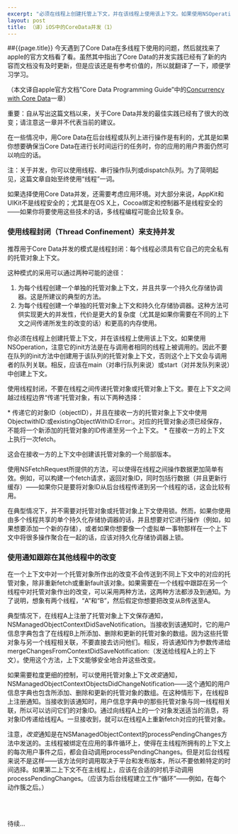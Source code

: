 ```yaml
---
excerpt: "必须在线程上创建托管上下文，并在该线程上使用该上下文。如果使用NSOperation，注意它的init方法是在与调用者相同的线程上被调用的。因此不要在队列的init方法中创建用于该队列的托管对象上下文，否则这个上下文会与调用者的队列关联。相反，应该在main（对串行队列来说）或start（对并发队列来说）中创建上下文。"
layout: post
title: （译）iOS中的CoreData并发（1）
---
```

##{{page.title}}
今天遇到了Core Data在多线程下使用的问题，然后就找来了apple的官方文档看了看。虽然其中指出了Core Data的并发实践已经有了新的内容而文档没有及时更新，但是应该还是有参考价值的，所以就翻译了一下，顺便学习学习。

（本文译自apple官方文档”Core Data Programming Guide”中的[Concurrency with Core Data](https://developer.apple.com/library/ios/documentation/Cocoa/Conceptual/CoreData/Articles/cdConcurrency.html#//apple_ref/doc/uid/TP40003385-SW1)一章）

>
重要：自从写出这篇文档以来，关于Core Data并发的最佳实践已经有了很大的改变；请注意这一章并不代表当前的建议。
>

在一些情况中，用Core Data在后台线程或队列上进行操作是有利的，尤其是如果你想要确保当Core Data在进行长时间运行的任务时，你的应用的用户界面仍然可以响应的话。

>
注：关于并发，你可以使用线程、串行操作队列或dispatch队列。为了简明起见，这篇文章自始至终使用“线程”一词。
>

<p>如果选择使用Core Data并发，还需要考虑应用环境。对大部分来说，AppKit和UIKit不是线程安全的；尤其是在OS X上，Cocoa绑定和控制器不是线程安全的——如果你将要使用这些技术的话，多线程编程可能会比较复杂。</p>
<h3>使用线程封闭（Thread Confinement）来支持并发</h3>
<p>推荐用于Core Data并发的模式是线程封闭：每个线程必须具有它自己的完全私有的托管对象上下文。</p>
<p>这种模式的采用可以通过两种可能的途径：</p>

1. 为每个线程创建一个单独的托管对象上下文，并且共享一个持久化存储协调器。这是所建议的典型的方法。<br />
2. 为每个线程创建一个单独的托管对象上下文和持久化存储协调器。这种方法可供实现更大的并发性，代价是更大的复杂度（尤其是如果你需要在不同的上下文之间传递所发生的改变的话）和更高的内存使用。<br />

<p>你必须在线程上创建托管上下文，并在该线程上使用该上下文。如果使用NSOperation，注意它的init方法是在与调用者相同的线程上被调用的。因此不要在队列的init方法中创建用于该队列的托管对象上下文，否则这个上下文会与调用者的队列关联。相反，应该在main（对串行队列来说）或start（对并发队列来说）中创建上下文。</p>
<p>使用线程封闭，不要在线程之间传递托管对象或托管对象上下文。要在上下文之间越过线程边界“传递”托管对象，有以下两种选择：</p>
* 传递它的对象ID（objectID），并且在接收一方的托管对象上下文中使用ObjectwithID:或existingObjectWithID:Error:。对应的托管对象必须已经保存，不能将一个新添加的托管对象的ID传递至另一个上下文。
* 在接收一方的上下文上执行一次fetch。
<p>这会在接收一方的上下文中创建该托管对象的一个局部版本。</p>
<p>使用NSFetchRequest所提供的方法，可以使得在线程之间操作数据更加简单有效。例如，可以构建一个fetch请求，返回对象ID，同时包括行数据（并且更新行缓存）——如果你只是要将对象ID从后台线程传递到另一个线程的话，这会比较有用。</p>
<p>在典型情况下，并不需要对托管对象或托管对象上下文使用锁。然而，如果你使用由多个线程共享的单个持久化存储协调器的话，并且想要对它进行操作（例如，如果想要添加一个新的存储），或者如果你想要像一个虚拟单一事物那样在一个上下文中将很多操作聚合在一起的话，应该对持久化存储协调器上锁。</p>
<h3>使用通知跟踪在其他线程中的改变</h3>
<p>在一个上下文中对一个托管对象所作出的改变不会传送到不同上下文中的对应的托管对象，除非重新fetch或重新fault该对象。如果需要在一个线程中跟踪在另一个线程中对托管对象作出的改变，可以采用两种方法，这两种方法都涉及到通知。为了说明，想象有两个线程，“A”和“B”，然后假定你想要把改变从B传送至A。</p>
<p>典型情况下，在线程A上注册了托管对象上下文保存通知，NSManagedObjectContextDidSaveNotification。当接收到该通知时，它的用户信息字典包含了在线程B上所添加、删除和更新的托管对象的数组。因为这些托管对象与另一个线程相关联，不要直接去访问他们。相反，将该通知作为参数传递给mergeChangesFromContextDidSaveNotification:（发送给线程A上的上下文）。使用这个方法，上下文能够安全地合并这些改变。</p>
<p>如果需要粒度更细的控制，可以使用托管对象上下文<i>改变</i>通知，NSManagedObjectContextObjectsDidChangeNotification——这个通知的用户信息字典也包含所添加、删除和更新的托管对象的数组。在这种情形下，在线程B上注册通知。当接收到该通知时，用户信息字典中的那些托管对象与同一线程相关联，所以可以访问它们的对象ID。通过向线程A上的一个对象发送适当的消息，将对象ID传递给线程A。一旦接收到，就可以在线程A上重新fetch对应的托管对象。</p>
<p>注意，<i>改变</i>通知是在NSManagedObjectContext的processPendingChanges方法中发送的。主线程被绑定在应用的事件循环上，使得在主线程所拥有的上下文上的每次用户事件之后，都会自动调用processPendingChanges。但是对后台线程来说不是这样——该方法何时调用取决于平台和发布版本，所以不要依赖特定的时间选择。如果第二上下文不在主线程上，应该在合适的时机手动调用processPendingChanges。（应该为后台线程建立工作“循环”——例如，在每个动作簇之后。）</p>
<br />
<br />
<p>待续...</p>